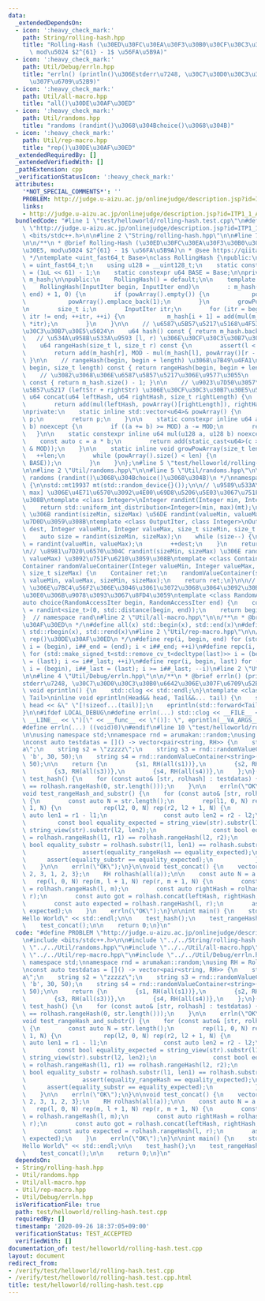 ```yaml
---
data:
  _extendedDependsOn:
  - icon: ':heavy_check_mark:'
    path: String/rolling-hash.hpp
    title: "Rolling-Hash (\u30ED\u30FC\u30EA\u30F3\u30B0\u30CF\u30C3\u30B7\u30E5,\
      \ mod\u5024 $2^{61} - 1$ \u56FA\u5B9A)"
  - icon: ':heavy_check_mark:'
    path: Util/Debug/errln.hpp
    title: "errln() (println()\u306Estderr\u7248, \u30C7\u30D0\u30C3\u30B0\u6642\u306E\
      \u307F\u6709\u52B9)"
  - icon: ':heavy_check_mark:'
    path: Util/all-macro.hpp
    title: "all()\u30DE\u30AF\u30ED"
  - icon: ':heavy_check_mark:'
    path: Util/randoms.hpp
    title: "randoms (randint()\u3068\u304Bchoice()\u3068\u304B)"
  - icon: ':heavy_check_mark:'
    path: Util/rep-macro.hpp
    title: "rep()\u30DE\u30AF\u30ED"
  _extendedRequiredBy: []
  _extendedVerifiedWith: []
  _pathExtension: cpp
  _verificationStatusIcon: ':heavy_check_mark:'
  attributes:
    '*NOT_SPECIAL_COMMENTS*': ''
    PROBLEM: http://judge.u-aizu.ac.jp/onlinejudge/description.jsp?id=ITP1_1_A
    links:
    - http://judge.u-aizu.ac.jp/onlinejudge/description.jsp?id=ITP1_1_A
  bundledCode: "#line 1 \"test/helloworld/rolling-hash.test.cpp\"\n#define PROBLEM\
    \ \"http://judge.u-aizu.ac.jp/onlinejudge/description.jsp?id=ITP1_1_A\"\n#include\
    \ <bits/stdc++.h>\n\n#line 2 \"String/rolling-hash.hpp\"\n\n#line 7 \"String/rolling-hash.hpp\"\
    \n\n/**\n * @brief Rolling-Hash (\u30ED\u30FC\u30EA\u30F3\u30B0\u30CF\u30C3\u30B7\
    \u30E5, mod\u5024 $2^{61} - 1$ \u56FA\u5B9A)\n * @see https://qiita.com/keymoon/items/11fac5627672a6d6a9f6\n\
    \ */\ntemplate <uint_fast64_t Base>\nclass RollingHash {\npublic:\n    using u64\
    \ = uint_fast64_t;\n    using u128 = __uint128_t;\n    static constexpr u64 MOD\
    \ = (1uL << 61) - 1;\n    static constexpr u64 BASE = Base;\n\nprivate:\n    std::vector<u64>\
    \ m_hash;\n\npublic:\n    RollingHash() = default;\n\n    template <class InputIter>\n\
    \    RollingHash(InputIter begin, InputIter end)\n        : m_hash(std::distance(begin,\
    \ end) + 1, 0) {\n        if (powArray().empty()) {\n            powArray().reserve(1e6);\n\
    \            powArray().emplace_back(1);\n        }\n        growPowArray(m_hash.size());\n\
    \n        size_t i;\n        InputIter itr;\n        for (itr = begin, i = 0;\
    \ itr != end; ++itr, ++i) {\n            m_hash[i + 1] = add(mul(m_hash[i], BASE),\
    \ *itr);\n        }\n    }\n\n    // \u6587\u5B57\u5217\u5168\u4F53\u306E\u30CF\
    \u30C3\u30B7\u30E5\u5024\n    u64 hash() const { return m_hash.back(); }\n\n \
    \   // \u534A\u958B\u533A\u9593 [l, r) \u306E\u30CF\u30C3\u30B7\u30E5\u5024\n\
    \    u64 rangeHash(size_t l, size_t r) const {\n        assert(l < r && r < m_hash.size());\n\
    \        return add(m_hash[r], MOD - mul(m_hash[l], powArray()[r - l]));\n   \
    \ }\n\n    // rangeHash(begin, begin + length) \u3068\u7B49\u4FA1\n    u64 substr(size_t\
    \ begin, size_t length) const { return rangeHash(begin, begin + length); }\n\n\
    \    // \u3082\u3068\u306E\u6587\u5B57\u5217\u306E\u9577\u3055\n    size_t size()\
    \ const { return m_hash.size() - 1; }\n\n    // \u9023\u7D50\u3057\u305F\u6587\
    \u5B57\u5217 (leftStr + rightStr) \u306E\u30CF\u30C3\u30B7\u30E5\u5024\n    static\
    \ u64 concat(u64 leftHash, u64 rightHash, size_t rightLength) {\n        growPowArray(rightLength);\n\
    \        return add(mul(leftHash, powArray()[rightLength]), rightHash);\n    }\n\
    \nprivate:\n    static inline std::vector<u64>& powArray() {\n        static std::vector<u64>\
    \ p;\n        return p;\n    }\n\n    static constexpr inline u64 add(u64 a, u64\
    \ b) noexcept {\n        if ((a += b) >= MOD) a -= MOD;\n        return a;\n \
    \   }\n\n    static constexpr inline u64 mul(u128 a, u128 b) noexcept {\n    \
    \    const auto c = a * b;\n        return add(static_cast<u64>(c >> 61), static_cast<u64>(c\
    \ & MOD));\n    }\n\n    static inline void growPowArray(size_t len) {\n     \
    \   ++len;\n        while (powArray().size() < len) {\n            powArray().emplace_back(mul(powArray().back(),\
    \ BASE));\n        }\n    }\n};\n#line 5 \"test/helloworld/rolling-hash.test.cpp\"\
    \n\n#line 2 \"Util/randoms.hpp\"\n\n#line 5 \"Util/randoms.hpp\"\n\n/**\n * @brief\
    \ randoms (randint()\u3068\u304Bchoice()\u3068\u304B)\n */\nnamespace arumakan::random\
    \ {\n\nstd::mt19937 mt(std::random_device{}());\n\n// \u9589\u533A\u9593[min,\
    \ max] \u306E\u4E71\u6570\u3092\u4E00\u69D8\u5206\u5E03\u3067\u751F\u6210\u3059\
    \u308B\ntemplate <class Integer>\nInteger randint(Integer min, Integer max) {\n\
    \    return std::uniform_int_distribution<Integer>(min, max)(mt);\n}\n\n// dest\
    \ \u306B randint(sizeMin, sizeMax) \u56DE randint(valueMin, valueMax) \u3092\u683C\
    \u7D0D\u3059\u308B\ntemplate <class OutputIter, class Integer>\nOutputIter randomValueContainer(OutputIter\
    \ dest, Integer valueMin, Integer valueMax, size_t sizeMin, size_t sizeMax) {\n\
    \    auto size = randint(sizeMin, sizeMax);\n    while (size--) {\n        *dest\
    \ = randint(valueMin, valueMax);\n        ++dest;\n    }\n    return dest;\n}\n\
    \n// \u8981\u7D20\u6570\u304C randint(sizeMin, sizeMax) \u306E randint(valueMin,\
    \ valueMax) \u3092\u751F\u6210\u3059\u308B\ntemplate <class Container, class Integer>\n\
    Container randomValueContainer(Integer valueMin, Integer valueMax, size_t sizeMin,\
    \ size_t sizeMax) {\n    Container ret;\n    randomValueContainer(std::back_inserter(ret),\
    \ valueMin, valueMax, sizeMin, sizeMax);\n    return ret;\n}\n\n// [begin, end)\
    \ \u306E\u7BC4\u56F2\u306E\u3046\u3061\u3072\u3068\u3064\u3092\u30E9\u30F3\u30C0\
    \u30E0\u306B\u9078\u3093\u3067\u8FD4\u3059\ntemplate <class RandomAccessIter>\n\
    auto choice(RandomAccessIter begin, RandomAccessIter end) {\n    const auto i\
    \ = randint<size_t>(0, std::distance(begin, end));\n    return begin[i];\n}\n\n\
    }  // namespace rand\n#line 2 \"Util/all-macro.hpp\"\n\n/**\n * @brief all()\u30DE\
    \u30AF\u30ED\n */\n#define all(x) std::begin(x), std::end(x)\n#define rall(x)\
    \ std::rbegin(x), std::rend(x)\n#line 2 \"Util/rep-macro.hpp\"\n\n/**\n * @brief\
    \ rep()\u30DE\u30AF\u30ED\n */\n#define rep(i, begin, end) for (std::make_signed_t<std::remove_cv_t<decltype(end)>>\
    \ i = (begin), i##_end = (end); i < i##_end; ++i)\n#define repc(i, begin, last)\
    \ for (std::make_signed_t<std::remove_cv_t<decltype(last)>> i = (begin), i##_last\
    \ = (last); i <= i##_last; ++i)\n#define repr(i, begin, last) for (std::make_signed_t<std::remove_cv_t<decltype(begin)>>\
    \ i = (begin), i##_last = (last); i >= i##_last; --i)\n#line 2 \"Util/Debug/errln.hpp\"\
    \n\n#line 4 \"Util/Debug/errln.hpp\"\n\n/**\n * @brief errln() (println()\u306E\
    stderr\u7248, \u30C7\u30D0\u30C3\u30B0\u6642\u306E\u307F\u6709\u52B9)\n */\ninline\
    \ void eprintln() {\n    std::clog << std::endl;\n}\ntemplate <class Head, class...\
    \ Tail>\ninline void eprintln(Head&& head, Tail&&... tail) {\n    std::clog <<\
    \ head << &\" \"[!sizeof...(tail)];\n    eprintln(std::forward<Tail>(tail)...);\n\
    }\n\n#ifdef LOCAL_DEBUG\n#define errln(...) std::clog << __FILE__ << \"(\" <<\
    \ __LINE__ << \")[\" << __func__ << \"()]: \", eprintln(__VA_ARGS__)\n#else\n\
    #define errln(...) ((void)0)\n#endif\n#line 10 \"test/helloworld/rolling-hash.test.cpp\"\
    \n\nusing namespace std;\nnamespace rnd = arumakan::random;\nusing RH = RollingHash<17273747>;\n\
    \nconst auto testdatas = []() -> vector<pair<string, RH>> {\n    string s1 = \"\
    a\";\n    string s2 = \"zzzzz\";\n    string s3 = rnd::randomValueContainer<string>('a',\
    \ 'b', 30, 50);\n    string s4 = rnd::randomValueContainer<string>('x', 'z', 30,\
    \ 50);\n\n    return {\n        {s1, RH(all(s1))},\n        {s2, RH(all(s2))},\n\
    \        {s3, RH(all(s3))},\n        {s4, RH(all(s4))},\n    };\n}();\n\nvoid\
    \ test_hash() {\n    for (const auto& [str, rolhash] : testdatas) {\n        assert(rolhash.hash()\
    \ == rolhash.rangeHash(0, str.length()));\n    }\n\n    errln(\"OK\");\n}\n\n\
    void test_rangeHash_and_substr() {\n    for (const auto& [str, rolhash] : testdatas)\
    \ {\n        const auto N = str.length();\n        rep(l1, 0, N) rep(r1, l1 +\
    \ 1, N) {\n            rep(l2, 0, N) rep(r2, l2 + 1, N) {\n                const\
    \ auto len1 = r1 - l1;\n                const auto len2 = r2 - l2;\n\n       \
    \         const bool equality_expected = string_view(str).substr(l1, len1) ==\
    \ string_view(str).substr(l2, len2);\n                const bool equality_rangeHash\
    \ = rolhash.rangeHash(l1, r1) == rolhash.rangeHash(l2, r2);\n                const\
    \ bool equality_substr = rolhash.substr(l1, len1) == rolhash.substr(l2, len2);\n\
    \                assert(equality_rangeHash == equality_expected);\n          \
    \      assert(equality_substr == equality_expected);\n            }\n        }\n\
    \    }\n\n    errln(\"OK\");\n}\n\nvoid test_concat() {\n    vector<int> a{1,\
    \ 2, 3, 1, 2, 3};\n    RH rolhash(all(a));\n\n    const auto N = a.size();\n \
    \   rep(l, 0, N) rep(m, l + 1, N) rep(r, m + 1, N) {\n        const auto leftHash\
    \ = rolhash.rangeHash(l, m);\n        const auto rightHash = rolhash.rangeHash(m,\
    \ r);\n        const auto got = rolhash.concat(leftHash, rightHash, r - m);\n\
    \        const auto expected = rolhash.rangeHash(l, r);\n        assert(got ==\
    \ expected);\n    }\n    errln(\"OK\");\n}\n\nint main() {\n    std::cout << \"\
    Hello World\" << std::endl;\n\n    test_hash();\n    test_rangeHash_and_substr();\n\
    \    test_concat();\n\n    return 0;\n}\n"
  code: "#define PROBLEM \"http://judge.u-aizu.ac.jp/onlinejudge/description.jsp?id=ITP1_1_A\"\
    \n#include <bits/stdc++.h>\n\n#include \"../../String/rolling-hash.hpp\"\n\n#include\
    \ \"../../Util/randoms.hpp\"\n#include \"../../Util/all-macro.hpp\"\n#include\
    \ \"../../Util/rep-macro.hpp\"\n#include \"../../Util/Debug/errln.hpp\"\n\nusing\
    \ namespace std;\nnamespace rnd = arumakan::random;\nusing RH = RollingHash<17273747>;\n\
    \nconst auto testdatas = []() -> vector<pair<string, RH>> {\n    string s1 = \"\
    a\";\n    string s2 = \"zzzzz\";\n    string s3 = rnd::randomValueContainer<string>('a',\
    \ 'b', 30, 50);\n    string s4 = rnd::randomValueContainer<string>('x', 'z', 30,\
    \ 50);\n\n    return {\n        {s1, RH(all(s1))},\n        {s2, RH(all(s2))},\n\
    \        {s3, RH(all(s3))},\n        {s4, RH(all(s4))},\n    };\n}();\n\nvoid\
    \ test_hash() {\n    for (const auto& [str, rolhash] : testdatas) {\n        assert(rolhash.hash()\
    \ == rolhash.rangeHash(0, str.length()));\n    }\n\n    errln(\"OK\");\n}\n\n\
    void test_rangeHash_and_substr() {\n    for (const auto& [str, rolhash] : testdatas)\
    \ {\n        const auto N = str.length();\n        rep(l1, 0, N) rep(r1, l1 +\
    \ 1, N) {\n            rep(l2, 0, N) rep(r2, l2 + 1, N) {\n                const\
    \ auto len1 = r1 - l1;\n                const auto len2 = r2 - l2;\n\n       \
    \         const bool equality_expected = string_view(str).substr(l1, len1) ==\
    \ string_view(str).substr(l2, len2);\n                const bool equality_rangeHash\
    \ = rolhash.rangeHash(l1, r1) == rolhash.rangeHash(l2, r2);\n                const\
    \ bool equality_substr = rolhash.substr(l1, len1) == rolhash.substr(l2, len2);\n\
    \                assert(equality_rangeHash == equality_expected);\n          \
    \      assert(equality_substr == equality_expected);\n            }\n        }\n\
    \    }\n\n    errln(\"OK\");\n}\n\nvoid test_concat() {\n    vector<int> a{1,\
    \ 2, 3, 1, 2, 3};\n    RH rolhash(all(a));\n\n    const auto N = a.size();\n \
    \   rep(l, 0, N) rep(m, l + 1, N) rep(r, m + 1, N) {\n        const auto leftHash\
    \ = rolhash.rangeHash(l, m);\n        const auto rightHash = rolhash.rangeHash(m,\
    \ r);\n        const auto got = rolhash.concat(leftHash, rightHash, r - m);\n\
    \        const auto expected = rolhash.rangeHash(l, r);\n        assert(got ==\
    \ expected);\n    }\n    errln(\"OK\");\n}\n\nint main() {\n    std::cout << \"\
    Hello World\" << std::endl;\n\n    test_hash();\n    test_rangeHash_and_substr();\n\
    \    test_concat();\n\n    return 0;\n}\n"
  dependsOn:
  - String/rolling-hash.hpp
  - Util/randoms.hpp
  - Util/all-macro.hpp
  - Util/rep-macro.hpp
  - Util/Debug/errln.hpp
  isVerificationFile: true
  path: test/helloworld/rolling-hash.test.cpp
  requiredBy: []
  timestamp: '2020-09-26 18:37:05+09:00'
  verificationStatus: TEST_ACCEPTED
  verifiedWith: []
documentation_of: test/helloworld/rolling-hash.test.cpp
layout: document
redirect_from:
- /verify/test/helloworld/rolling-hash.test.cpp
- /verify/test/helloworld/rolling-hash.test.cpp.html
title: test/helloworld/rolling-hash.test.cpp
---
```

